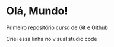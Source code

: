 # Olá, Mundo!
 Primeiro repositório curso de Git e Github

 Criei essa linha no visual studio code

